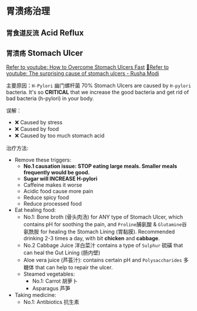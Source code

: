 # `胃溃疡治理`

## `胃食道反流` Acid Reflux



## `胃溃疡` Stomach Ulcer
[Refer to youtube: How to Overcome Stomach Ulcers Fast](https://www.youtube.com/watch?v=t2CWjksxo-E)
[💚Refer to youtube: The surprising cause of stomach ulcers - Rusha Modi](https://www.youtube.com/watch?v=V_U6czbDHLE)

主要原因：`H-Pylori` 幽门螺杆菌
70% Stomach Ulcers are caused by `H-pylori` bacteria.
It's so **CRITICAL** that we increase the good bacteria and get rid of bad bacteria (h-pylori) in your body.

误解：
- ❌ Caused by stress
- ❌ Caused by food
- ❌ Caused by too much stomach acid

治疗方法:
- Remove these triggers:
    - **No.1 causation issue: STOP eating large meals. Smaller meals frequently would be good.**
    - **Sugar will INCREASE H-pylori**
    - Caffeine makes it worse
    - Acidic food cause more pain
    - Reduce spicy food
    - Reduce processed food
- Eat healing food:
    - No.1: Bone broth (骨头肉汤) for ANY type of Stomach Ulcer, which contains pH for soothing the pain, and `Proline`脯氨酸 & `Glutamine`谷氨酰胺 for healing the Stomach Lining (胃黏膜). Recommended drinking 2-3 times a day, with bit **chicken** and **cabbage**.
    - No.2 Cabbage Juice 洋白菜汁 contains a type of `Sulphur` 硫磺 that can heal the Gut Lining (肠内壁)
    - Aloe vera juice (芦荟汁): contains certain pH and `Polysaccharides` 多糖体 that can help to repair the ulcer.
    - Steamed vegetables: 
        - No.1: Carrot 胡萝卜
        - Asparagus 芦笋
- Taking medicine:
    - No.1: Antibiotics 抗生素